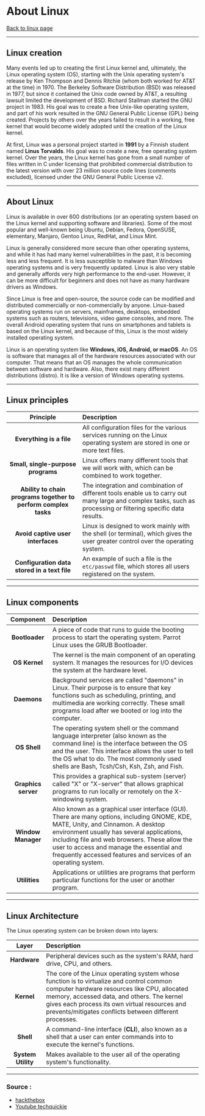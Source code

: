 # About Linux
[Back to linux page](./index.md)
- --
## Linux creation
Many events led up to creating the first Linux kernel and, ultimately, the Linux operating system (OS), starting with the Unix operating system's release by Ken Thompson and Dennis Ritchie (whom both worked for AT&T at the time) in 1970. The Berkeley Software Distribution (BSD) was released in 1977, but since it contained the Unix code owned by AT&T, a resulting lawsuit limited the development of BSD. Richard Stallman started the GNU project in 1983. His goal was to create a free Unix-like operating system, and part of his work resulted in the GNU General Public License (GPL) being created. Projects by others over the years failed to result in a working, free kernel that would become widely adopted until the creation of the Linux kernel.

At first, Linux was a personal project started in **1991** by a Finnish student named **Linus Torvalds**. His goal was to create a new, free operating system kernel. Over the years, the Linux kernel has gone from a small number of files written in C under licensing that prohibited commercial distribution to the latest version with over 23 million source code lines (comments excluded), licensed under the GNU General Public License v2.
- --
## About Linux
Linux is available in over 600 distributions (or an operating system based on the Linux kernel and supporting software and libraries). Some of the most popular and well-known being Ubuntu, Debian, Fedora, OpenSUSE, elementary, Manjaro, Gentoo Linux, RedHat, and Linux Mint.

Linux is generally considered more secure than other operating systems, and while it has had many kernel vulnerabilities in the past, it is becoming less and less frequent. It is less susceptible to malware than Windows operating systems and is very frequently updated. Linux is also very stable and generally affords very high performance to the end-user. However, it can be more difficult for beginners and does not have as many hardware drivers as Windows.

Since Linux is free and open-source, the source code can be modified and distributed commercially or non-commercially by anyone. Linux-based operating systems run on servers, mainframes, desktops, embedded systems such as routers, televisions, video game consoles, and more. The overall Android operating system that runs on smartphones and tablets is based on the Linux kernel, and because of this, Linux is the most widely installed operating system.

Linux is an operating system like __Windows, iOS, Android, or macOS__. An OS is software that manages all of the hardware resources associated with our computer. That means that an OS manages the whole communication between software and hardware. Also, there exist many different distributions (distro). It is like a version of Windows operating systems.
- --
## Linux principles
|**Principle**|**Description**|
|:-:|:-|
|**Everything is a file**|All configuration files for the various services running on the Linux operating system are stored in one or more text files.|
|**Small, single-purpose programs**|Linux offers many different tools that we will work with, which can be combined to work together.|
|**Ability to chain programs together to perform complex tasks**|The integration and combination of different tools enable us to carry out many large and complex tasks, such as processing or filtering specific data results.|
|**Avoid captive user interfaces**|Linux is designed to work mainly with the shell (or terminal), which gives the user greater control over the operating system.|
|**Configuration data stored in a text file**|An example of such a file is the `etc/passwd` file, which stores all users registered on the system.|
- --
## Linux components
|**Component**|**Description**|
|:-:|:-|
|**Bootloader**|A piece of code that runs to guide the booting process to start the operating system. Parrot Linux uses the GRUB Bootloader.|
|**OS Kernel**|The kernel is the main component of an operating system. It manages the resources for I/O devices the system at the hardware level.|
|**Daemons**|Background services are called "daemons" in Linux. Their purpose is to ensure that key functions such as scheduling, printing, and multimedia are working correctly. These small programs load after we booted or log into the computer.|
|**OS Shell**|The operating system shell or the command language interpreter (also known as the command line) is the interface between the OS and the user. This interface allows the user to tell the OS what to do. The most commonly used shells are Bash, Tcsh/Csh, Ksh, Zsh, and Fish.|
|**Graphics server**|This provides a graphical sub-system (server) called "X" or "X-server" that allows graphical programs to run locally or remotely on the X-windowing system.|
|**Window Manager**|Also known as a graphical user interface (GUI). There are many options, including GNOME, KDE, MATE, Unity, and Cinnamon. A desktop environment usually has several applications, including file and web browsers. These allow the user to access and manage the essential and frequently accessed features and services of an operating system.|
|**Utilities**|Applications or utilities are programs that perform particular functions for the user or another program.|
- --
## Linux Architecture
The Linux operating system can be broken down into layers:

**Layer**|**Description**
:-:|:-
**Hardware**|Peripheral devices such as the system's RAM, hard drive, CPU, and others.
**Kernel**|The core of the Linux operating system whose function is to virtualize and control common computer hardware resources like CPU, allocated memory, accessed data, and others. The kernel gives each process its own virtual resources and prevents/mitigates conflicts between different processes.
**Shell**|A command-line interface (**CLI**), also known as a shell that a user can enter commands into to execute the kernel's functions.
**System Utility**|Makes available to the user all of the operating system's functionality.
- --
### Source :
- [hackthebox](https://academy.hackthebox.eu/module/18)
- [Youtube techquickie](https://www.youtube.com/watch?v=zA3vmx0GaO8&t=174s)